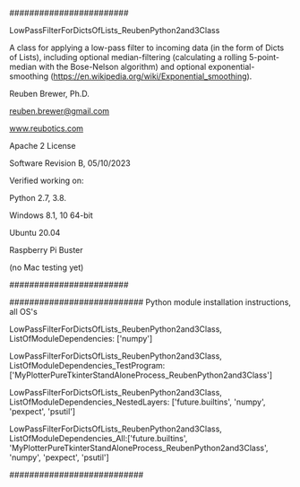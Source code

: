 ########################  

LowPassFilterForDictsOfLists_ReubenPython2and3Class

A class for applying a low-pass filter to incoming data (in the form of Dicts of Lists), including
optional median-filtering (calculating a rolling 5-point-median with the Bose-Nelson algorithm) and 
optional exponential-smoothing (https://en.wikipedia.org/wiki/Exponential_smoothing). 

Reuben Brewer, Ph.D.

reuben.brewer@gmail.com

www.reubotics.com

Apache 2 License

Software Revision B, 05/10/2023

Verified working on: 

Python 2.7, 3.8.

Windows 8.1, 10 64-bit

Ubuntu 20.04

Raspberry Pi Buster 

(no Mac testing yet)

########################  

########################### Python module installation instructions, all OS's

LowPassFilterForDictsOfLists_ReubenPython2and3Class, ListOfModuleDependencies: ['numpy']

LowPassFilterForDictsOfLists_ReubenPython2and3Class, ListOfModuleDependencies_TestProgram: ['MyPlotterPureTkinterStandAloneProcess_ReubenPython2and3Class']

LowPassFilterForDictsOfLists_ReubenPython2and3Class, ListOfModuleDependencies_NestedLayers: ['future.builtins', 'numpy', 'pexpect', 'psutil']

LowPassFilterForDictsOfLists_ReubenPython2and3Class, ListOfModuleDependencies_All:['future.builtins', 'MyPlotterPureTkinterStandAloneProcess_ReubenPython2and3Class', 'numpy', 'pexpect', 'psutil']

###########################

